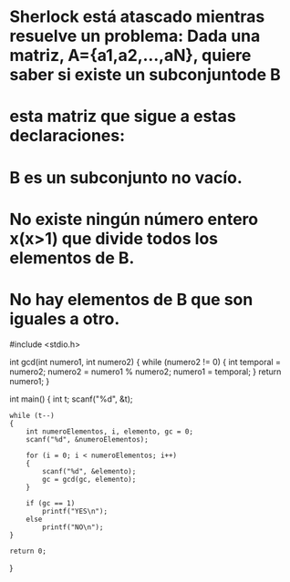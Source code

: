# Sherlock está atascado mientras resuelve un problema: Dada una matriz, A={a1,a2,...,aN}, quiere saber si existe un subconjuntode B  
# esta matriz que sigue a estas declaraciones:
# B es un subconjunto no vacío.
# No existe ningún número entero x(x>1) que divide todos los elementos de B.
# No hay elementos de B que son iguales a otro.

#include <stdio.h>

int gcd(int numero1, int numero2)
{
    while (numero2 != 0)
    {
        int temporal = numero2;
        numero2 = numero1 % numero2;
        numero1 = temporal;
    }
    return numero1;
}

int main()
{
    int t;
    scanf("%d", &t);
    
    while (t--)
    {
        int numeroElementos, i, elemento, gc = 0;
        scanf("%d", &numeroElementos);
        
        for (i = 0; i < numeroElementos; i++)
        {
            scanf("%d", &elemento);
            gc = gcd(gc, elemento);
        }
        
        if (gc == 1)
            printf("YES\n");
        else
            printf("NO\n");
    }
    
    return 0;
}
